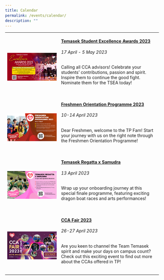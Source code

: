 ```yaml
---
title: Calendar
permalink: /events/calendar/
description: ""
---
```

<table>
	<tbody><tr>
		<td style="width:35%">
			<br>
				<img src="/images/Home/tsea 2023 cover.jpg" style="display:block;margin-left:auto;margin-right:auto;">
		</td>
		<td style="width:65%"><br>
			<a href="/events/tsea/overview/"><h4 style="margin-top:0%">Temasek Student Excellence Awards 2023</h4></a>
				<h6 style="margin-top:0%"><i>17 April - 5 May  2023</i></h6>
				<p style="margin-top:0%">
					Calling all CCA advisors! Celebrate your students’ contributions, passion and spirit. Inspire them to continue the good fight. Nominate them for the TSEA today!
				</p>
			<br>
		</td>
	</tr>
		<tr>
		<td style="width:35%">
			<br>
				<img src="/images/Home/FO_2023.jpg" style="display:block;margin-left:auto;margin-right:auto;">
		</td>
		<td style="width:65%"><br>
			<a href="/events/freshmen-orientation-programme-2023/"><h4 style="margin-top:0%">Freshmen Orientation Programme 2023</h4></a>
				<h6 style="margin-top:0%"><i>10-14 April 2023</i></h6>
				<p style="margin-top:0%">
					Dear Freshmen, welcome to the TP Fam! Start your journey with us on the right note through the Freshmen Orientation Programme!
				</p>
			<br>
		</td>
	</tr>
		<tr>
		<td style="width:35%">
			<br>
				<img src="/images/Home/Regatta_2023.jpg" style="display:block;margin-left:auto;margin-right:auto;">
		</td>
		<td style="width:65%"><br>
			<a href="/events/freshmen-orientation-programme-2023/#temasek-regatta-x-samudra"><h4 style="margin-top:0%">Temasek Regatta x Samudra</h4></a>
				<h6 style="margin-top:0%"><i>13 April 2023</i></h6>
				<p style="margin-top:0%">
					Wrap up your onboarding journey at this special finale programme, featuring exciting dragon boat races and arts performances!
				</p>
			<br>
		</td>
	</tr>	
	<tr>
		<td style="width:35%">
			<br>
				<img src="/images/Home/CCA Fair 2023.jpg" style="display:block;margin-left:auto;margin-right:auto;">
		</td>
		<td style="width:65%"><br>
			<a href="/events/ccafair2023/"><h4 style="margin-top:0%">CCA Fair 2023</h4></a>
				<h6 style="margin-top:0%"><i>26-27 April 2023</i></h6>
				<p style="margin-top:0%">
					Are you keen to channel the Team Temasek spirit and make your days on campus count? Check out this exciting event to find out more about the CCAs offered in TP!
				</p>
			<br>
		</td>
	</tr>

</tbody></table>